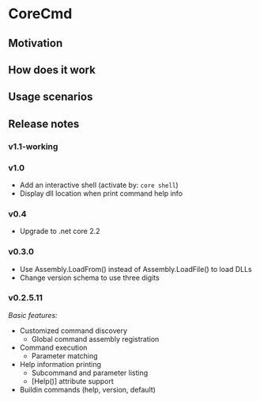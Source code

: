 # CoreCmd

## Motivation

## How does it work

## Usage scenarios

## Release notes

### v1.1-working

### v1.0

- Add an interactive shell (activate by: `core shell`)
- Display dll location when print command help info

### v0.4

- Upgrade to .net core 2.2

### v0.3.0

- Use Assembly.LoadFrom() instead of Assembly.LoadFile() to load DLLs
- Change version schema to use three digits

### v0.2.5.11

*Basic features:*

- Customized command discovery
  - Global command assembly registration
- Command execution
  - Parameter matching
- Help information printing
  - Subcommand and parameter listing
  - [Help()] attribute support
- Buildin commands (help, version, default)
